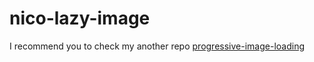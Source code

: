 # nico-lazy-image


I recommend you to check my another repo [progressive-image-loading](https://github.com/nicholasxjy/progressive-image-loading)